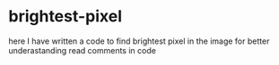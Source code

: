 # brightest-pixel

here I have written a code to find brightest pixel in the image 
for better underastanding read comments in code
